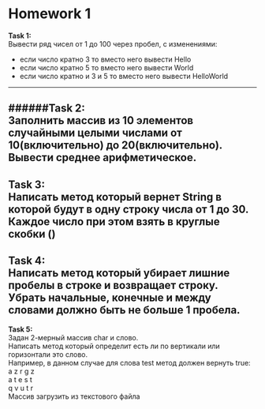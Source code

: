 # Homework 1

**Task 1:**  
  Вывести ряд чисел от 1 до 100 через пробел, с изменениями:
  - если число кратно 3 то вместо него вывести Hello
  - если число кратно 5 то вместо него вывести World
  - если число кратно и 3 и 5 то вместо него вывести HelloWorld
---
######**Task 2:**  
Заполнить массив из 10 элементов случайными целыми числами от 10(включительно) до 20(включительно).  
Вывести среднее арифметическое.  
---  
**Task 3:**   
Написать метод который вернет String в которой будут в одну строку числа от 1 до 30.
Каждое число при этом взять в круглые скобки ()  
---  
**Task 4:**  
Написать метод который убирает лишние пробелы в строке и возвращает строку.   
Убрать начальные, конечные и между словами должно быть не больше 1 пробела.  
---  
**Task 5:**  
Задан 2-мерный массив char и слово.  
Написать метод который определит есть ли по вертикали или горизонтали это слово.   
Например, в данном случае для слова test метод должен вернуть true:  
  a z r g z  
  a t e s t  
  q v u t r  
Массив загрузить из текстового файла  
